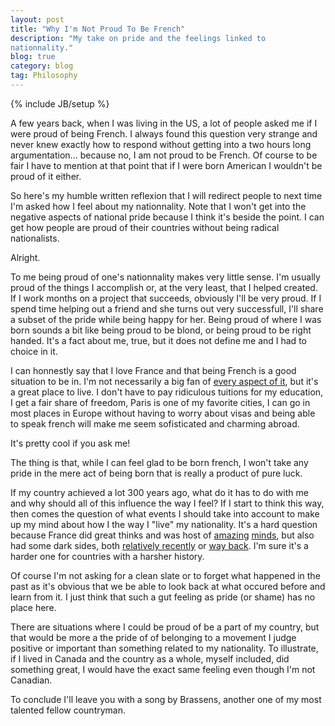 ```yaml
---
layout: post
title: "Why I'm Not Proud To Be French"
description: "My take on pride and the feelings linked to
nationnality."
blog: true
category: blog
tag: Philosophy
---
```


{% include JB/setup %}

A few years back, when I was living in the US, a lot of people asked me if I
were proud of being French. I always found this question very strange and
never knew exactly how to respond without getting into a two hours long
argumentation... because no, I am not proud to be French.
Of course to be fair I have to mention at that point that if I were born
American I wouldn't be proud of it either.

So here's my humble written reflexion that I will redirect people to next
time I'm asked how I feel about my nationnality.
Note that I won't get into the negative aspects of national pride because I think
it's beside the point. I can get how people are proud of their countries
without being radical nationalists.

Alright.

To me being proud of one's nationnality makes very little sense. I'm
usually proud of the things I accomplish or, at the very least, that I helped created. If I
work months on a project that succeeds, obviously I'll be very proud. If I spend
time helping out a friend and she turns out very successfull, I'll share
a subset of the pride while being happy for her. Being proud
of where I was born sounds a bit like being proud to be blond, or being
proud to be right handed. It's a fact about me, true, but it does not
define me and I had to choice in it.

I can honnestly say that I love France and that being French is a good
situation to be in. I'm not necessarily a big fan of
[every aspect of it](http://www.hadopi.fr/),
but it's a great place to live. I don't have to pay
ridiculous tuitions for my education, I get a fair share of freedom,
Paris is one of my favorite cities, I can go in most places in Europe
without having to worry about visas and being able to
speak french will make me seem sofisticated and charming abroad.

It's pretty cool if you ask me!

The thing is that, while I can feel glad to be born french, I won't take any
pride in the mere act of being born that is really a product of pure luck.

If my country achieved a lot 300 years ago, what do it has to do with
me and why should all of this influence the way I feel? If I start
to think this way, then comes the question of what
events I should take into account to make up my mind about how I the way
I "live" my nationality.
It's a hard question because France did great thinks and was host
of [amazing](http://en.wikipedia.org/wiki/Voltaire)
[minds](http://www.amazon.com/L%C3%A9tranger-Collection-Folio-French-Edition/dp/2070360024),
but also had some dark sides, both [relatively recently](http://en.wikipedia.org/wiki/Vichy_France)
or [way back](http://en.wikipedia.org/wiki/Reign_of_Terror). I'm sure
it's a harder one for countries with a harsher history.

Of course I'm not asking for a clean slate or to forget what happened in
the past as it's obvious that we be able to look back at
what occured before and learn from it. I just think that such a gut
feeling as pride (or shame) has no place here.

There are situations where I could be proud of be a part of my country,
but that would be more a the pride of of belonging to a movement I judge
positive or important than something related to my nationality.
To illustrate, if I lived in Canada and the country as a whole, myself included,
did something great, I would have the exact same feeling even though I'm not Canadian.

To conclude I'll leave you with a song by Brassens, another one of my
most talented fellow countryman.



<div style="width:560px; margin: auto">
<object width="560" height="315"><param name="movie" value="http://www.youtube.com/v/RSJmN-Mg978?version=3&amp;hl=fr_FR&amp;rel=0"></param><param name="allowFullScreen" value="true"></param><param name="allowscriptaccess" value="always"></param><embed src="http://www.youtube.com/v/RSJmN-Mg978?version=3&amp;hl=fr_FR&amp;rel=0" type="application/x-shockwave-flash" width="560" height="315" allowscriptaccess="always" allowfullscreen="true"></embed></object>
</div>
